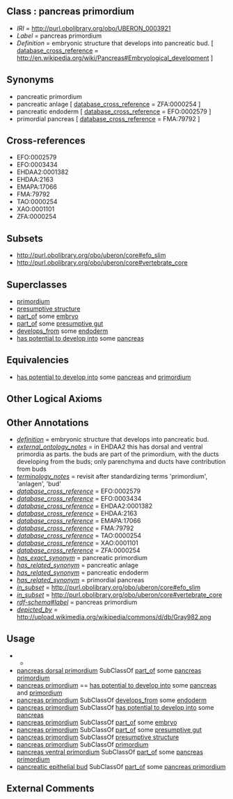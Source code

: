
## Class : pancreas primordium

 * *IRI* = http://purl.obolibrary.org/obo/UBERON_0003921
 * *Label* = pancreas primordium
 * *Definition* = embryonic structure that develops into pancreatic bud. [ [database_cross_reference](../../ef/oboInOwl#hasDbXref.md) = http://en.wikipedia.org/wiki/Pancreas#Embryological_development ]

## Synonyms

 * pancreatic primordium
 * pancreatic anlage [ [database_cross_reference](../../ef/oboInOwl#hasDbXref.md) = ZFA:0000254 ]
 * pancreatic endoderm [ [database_cross_reference](../../ef/oboInOwl#hasDbXref.md) = EFO:0002579 ]
 * primordial pancreas [ [database_cross_reference](../../ef/oboInOwl#hasDbXref.md) = FMA:79792 ]

## Cross-references

 * EFO:0002579
 * EFO:0003434
 * EHDAA2:0001382
 * EHDAA:2163
 * EMAPA:17066
 * FMA:79792
 * TAO:0000254
 * XAO:0001101
 * ZFA:0000254

## Subsets

 * http://purl.obolibrary.org/obo/uberon/core#efo_slim
 * http://purl.obolibrary.org/obo/uberon/core#vertebrate_core

## Superclasses

 * [primordium](../../UBERON/48/UBERON_0001048.md)
 * [presumptive structure](../../UBERON/98/UBERON_0006598.md)
 * [part_of](../../BFO/50/BFO_0000050.md) some [embryo](../../UBERON/22/UBERON_0000922.md)
 * [part_of](../../BFO/50/BFO_0000050.md) some [presumptive gut](../../UBERON/26/UBERON_0007026.md)
 * [develops_from](../../RO/02/RO_0002202.md) some [endoderm](../../UBERON/25/UBERON_0000925.md)
 * [has potential to develop into](../../RO/87/RO_0002387.md) some [pancreas](../../UBERON/64/UBERON_0001264.md)

## Equivalencies

 * [has potential to develop into](../../RO/87/RO_0002387.md) some [pancreas](../../UBERON/64/UBERON_0001264.md) and [primordium](../../UBERON/48/UBERON_0001048.md)

## Other Logical Axioms


## Other Annotations

 * *[definition](../../IAO/15/IAO_0000115.md)* = embryonic structure that develops into pancreatic bud.
 * *[external_ontology_notes](../../UBPROP/12/UBPROP_0000012.md)* = in EHDAA2 this has dorsal and ventral primordia as parts. the buds are part of the primordium, with the ducts developing from the buds; only parenchyma and ducts have contribution from buds
 * *[terminology_notes](../../UBPROP/13/UBPROP_0000013.md)* = revisit after standardizing terms 'primordium', 'anlagen', 'bud'
 * *[database_cross_reference](../../ef/oboInOwl#hasDbXref.md)* = EFO:0002579
 * *[database_cross_reference](../../ef/oboInOwl#hasDbXref.md)* = EFO:0003434
 * *[database_cross_reference](../../ef/oboInOwl#hasDbXref.md)* = EHDAA2:0001382
 * *[database_cross_reference](../../ef/oboInOwl#hasDbXref.md)* = EHDAA:2163
 * *[database_cross_reference](../../ef/oboInOwl#hasDbXref.md)* = EMAPA:17066
 * *[database_cross_reference](../../ef/oboInOwl#hasDbXref.md)* = FMA:79792
 * *[database_cross_reference](../../ef/oboInOwl#hasDbXref.md)* = TAO:0000254
 * *[database_cross_reference](../../ef/oboInOwl#hasDbXref.md)* = XAO:0001101
 * *[database_cross_reference](../../ef/oboInOwl#hasDbXref.md)* = ZFA:0000254
 * *[has_exact_synonym](../../ym/oboInOwl#hasExactSynonym.md)* = pancreatic primordium
 * *[has_related_synonym](../../ym/oboInOwl#hasRelatedSynonym.md)* = pancreatic anlage
 * *[has_related_synonym](../../ym/oboInOwl#hasRelatedSynonym.md)* = pancreatic endoderm
 * *[has_related_synonym](../../ym/oboInOwl#hasRelatedSynonym.md)* = primordial pancreas
 * *[in_subset](../../et/oboInOwl#inSubset.md)* = http://purl.obolibrary.org/obo/uberon/core#efo_slim
 * *[in_subset](../../et/oboInOwl#inSubset.md)* = http://purl.obolibrary.org/obo/uberon/core#vertebrate_core
 * *[rdf-schema#label](../../el/rdf-schema#label.md)* = pancreas primordium
 * *[depicted_by](../../depicted/by/depicted_by.md)* = http://upload.wikimedia.org/wikipedia/commons/d/db/Gray982.png

## Usage

 * -
 * [pancreas dorsal primordium](../../UBERON/75/UBERON_0010375.md) SubClassOf [part_of](../../BFO/50/BFO_0000050.md) some [pancreas primordium](../../UBERON/21/UBERON_0003921.md)
 * [pancreas primordium](../../UBERON/21/UBERON_0003921.md) == [has potential to develop into](../../RO/87/RO_0002387.md) some [pancreas](../../UBERON/64/UBERON_0001264.md) and [primordium](../../UBERON/48/UBERON_0001048.md)
 * [pancreas primordium](../../UBERON/21/UBERON_0003921.md) SubClassOf [develops_from](../../RO/02/RO_0002202.md) some [endoderm](../../UBERON/25/UBERON_0000925.md)
 * [pancreas primordium](../../UBERON/21/UBERON_0003921.md) SubClassOf [has potential to develop into](../../RO/87/RO_0002387.md) some [pancreas](../../UBERON/64/UBERON_0001264.md)
 * [pancreas primordium](../../UBERON/21/UBERON_0003921.md) SubClassOf [part_of](../../BFO/50/BFO_0000050.md) some [embryo](../../UBERON/22/UBERON_0000922.md)
 * [pancreas primordium](../../UBERON/21/UBERON_0003921.md) SubClassOf [part_of](../../BFO/50/BFO_0000050.md) some [presumptive gut](../../UBERON/26/UBERON_0007026.md)
 * [pancreas primordium](../../UBERON/21/UBERON_0003921.md) SubClassOf [presumptive structure](../../UBERON/98/UBERON_0006598.md)
 * [pancreas primordium](../../UBERON/21/UBERON_0003921.md) SubClassOf [primordium](../../UBERON/48/UBERON_0001048.md)
 * [pancreas ventral primordium](../../UBERON/76/UBERON_0010376.md) SubClassOf [part_of](../../BFO/50/BFO_0000050.md) some [pancreas primordium](../../UBERON/21/UBERON_0003921.md)
 * [pancreatic epithelial bud](../../UBERON/22/UBERON_0003922.md) SubClassOf [part_of](../../BFO/50/BFO_0000050.md) some [pancreas primordium](../../UBERON/21/UBERON_0003921.md)

## External Comments

